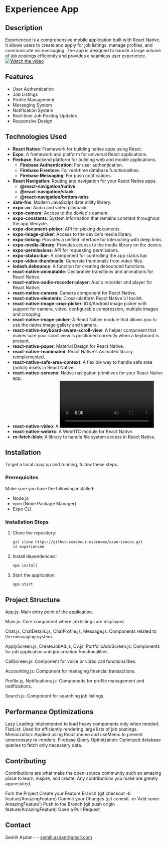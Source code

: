 # Experiencee App

## Description

Experiencee is a comprehensive mobile application built with React Native. It allows users to create and apply for job listings, manage profiles, and communicate via messaging. The app is designed to handle a large volume of job postings efficiently and provides a seamless user experience.
[![Watch the video](https://img.youtube.com/vi/1hlTP9sm_hY/3.jpg)](https://youtu.be/1hlTP9sm_hY)

## Features

- User Authentication
- Job Listings
- Profile Management
- Messaging System
- Notification System
- Real-time Job Posting Updates
- Responsive Design

## Technologies Used

- **React Native**: Framework for building native apps using React.
- **Expo**: A framework and platform for universal React applications.
- **Firebase**: Backend platform for building web and mobile applications.
  - **Firebase Authentication**: For user authentication.
  - **Firebase Firestore**: For real-time database functionalities.
  - **Firebase Messaging**: For push notifications.
- **React Navigation**: Routing and navigation for your React Native apps.
  - **@react-navigation/native**
  - **@react-navigation/stack**
  - **@react-navigation/bottom-tabs**
- **date-fns**: Modern JavaScript date utility library.
- **expo-av**: Audio and video playback.
- **expo-camera**: Access to the device's camera.
- **expo-constants**: System information that remains constant throughout the app lifecycle.
- **expo-document-picker**: API for picking documents.
- **expo-image-picker**: Access to the device's media library.
- **expo-linking**: Provides a unified interface for interacting with deep links.
- **expo-media-library**: Provides access to the media library on the device.
- **expo-permissions**: API for requesting permissions.
- **expo-status-bar**: A component for controlling the app status bar.
- **expo-video-thumbnails**: Generate thumbnails from video files.
- **lodash.debounce**: A function for creating debounced functions.
- **react-native-animatable**: Declarative transitions and animations for React Native.
- **react-native-audio-recorder-player**: Audio recorder and player for React Native.
- **react-native-camera**: Camera component for React Native.
- **react-native-elements**: Cross-platform React Native UI toolkit.
- **react-native-image-crop-picker**: iOS/Android image picker with support for camera, video, configurable compression, multiple images and cropping.
- **react-native-image-picker**: A React Native module that allows you to use the native image gallery and camera.
- **react-native-keyboard-aware-scroll-view**: A helper component that makes sure your scroll view is positioned correctly when a keyboard is present.
- **react-native-paper**: Material Design for React Native.
- **react-native-reanimated**: React Native's Animated library reimplemented.
- **react-native-safe-area-context**: A flexible way to handle safe area (notch) insets in React Native.
- **react-native-screens**: Native navigation primitives for your React Native app.
- **react-native-video**: A <Video> component for react-native.
- **react-native-webrtc**: A WebRTC module for React Native.
- **rn-fetch-blob**: A library to handle file system access in React Native.

## Installation

To get a local copy up and running, follow these steps.

### Prerequisites

Make sure you have the following installed:
- Node.js
- npm (Node Package Manager)
- Expo CLI

### Installation Steps

1. Clone the repository:

   ```bash
   git clone https://github.com/your-username/experiencee.git
   cd experiencee
   
2. Install dependencies:

   ```bash
   npm install

   
3. Start the application:

   ```bash
   npm start

## Project Structure

App.js: Main entry point of the application.

Main.js: Core component where job listings are displayed.

Chat.js, ChatDetails.js, ChatProfile.js, Message.js: Components related to the messaging system.

ApplyScreen.js, CreateJobAd.js, Cv.js, PortfolioAddScreen.js: Components for job application and job creation functionalities.

CallScreen.js: Component for voice or video call functionalities.

Accounting.js: Component for managing financial transactions.

Profile.js, Notifications.js: Components for profile management and notifications.

Search.js: Component for searching job listings.

## Performance Optimizations

Lazy Loading: Implemented to load heavy components only when needed.
FlatList: Used for efficiently rendering large lists of job postings.
Memoization: Applied using React.memo and useMemo to prevent unnecessary re-renders.
Firebase Query Optimization: Optimized database queries to fetch only necessary data.

## Contributing

Contributions are what make the open-source community such an amazing place to learn, inspire, and create. Any contributions you make are greatly appreciated.

Fork the Project
Create your Feature Branch (git checkout -b feature/AmazingFeature)
Commit your Changes (git commit -m 'Add some AmazingFeature')
Push to the Branch (git push origin feature/AmazingFeature)
Open a Pull Request

## Contact

Semih Aşdan - - semih.asdan@gmail.com
